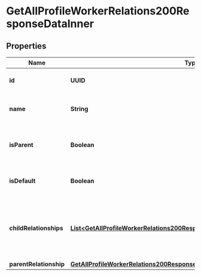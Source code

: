 

# GetAllProfileWorkerRelations200ResponseDataInner


## Properties

| Name | Type | Description | Notes |
|------------ | ------------- | ------------- | -------------|
|**id** | **UUID** | The ID of the relation type |  [optional] |
|**name** | **String** | The name of the relation type |  [optional] |
|**isParent** | **Boolean** | Whether this relation is the parent or not |  [optional] |
|**isDefault** | **Boolean** | Whether this relation is default or not |  [optional] |
|**childRelationships** | [**List&lt;GetAllProfileWorkerRelations200ResponseDataInnerChildRelationshipsInner&gt;**](GetAllProfileWorkerRelations200ResponseDataInnerChildRelationshipsInner.md) | An array containing the information about the child profiles in the relation. |  [optional] |
|**parentRelationship** | [**GetAllProfileWorkerRelations200ResponseDataInnerParentRelationship**](GetAllProfileWorkerRelations200ResponseDataInnerParentRelationship.md) |  |  [optional] |



